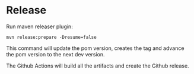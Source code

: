 # Release

Run maven releaser plugin:

```
mvn release:prepare -Dresume=false
```

This command will update the pom version, creates the tag and advance the pom version to the next dev version.

The Github Actions will build all the artifacts and create the Github release.
